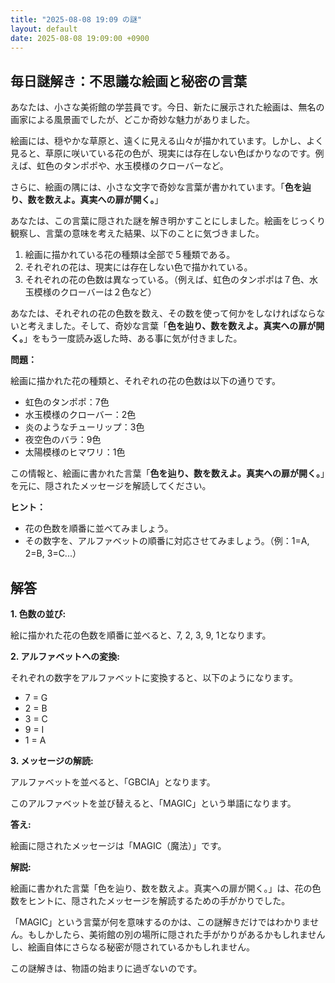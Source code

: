 ```yaml
---
title: "2025-08-08 19:09 の謎"
layout: default
date: 2025-08-08 19:09:00 +0900
---
```

## 毎日謎解き：不思議な絵画と秘密の言葉

あなたは、小さな美術館の学芸員です。今日、新たに展示された絵画は、無名の画家による風景画でしたが、どこか奇妙な魅力がありました。

絵画には、穏やかな草原と、遠くに見える山々が描かれています。しかし、よく見ると、草原に咲いている花の色が、現実には存在しない色ばかりなのです。例えば、虹色のタンポポや、水玉模様のクローバーなど。

さらに、絵画の隅には、小さな文字で奇妙な言葉が書かれています。「**色を辿り、数を数えよ。真実への扉が開く。**」

あなたは、この言葉に隠された謎を解き明かすことにしました。絵画をじっくり観察し、言葉の意味を考えた結果、以下のことに気づきました。

1.  絵画に描かれている花の種類は全部で５種類である。
2.  それぞれの花は、現実には存在しない色で描かれている。
3.  それぞれの花の色数は異なっている。（例えば、虹色のタンポポは７色、水玉模様のクローバーは２色など）

あなたは、それぞれの花の色数を数え、その数を使って何かをしなければならないと考えました。そして、奇妙な言葉「**色を辿り、数を数えよ。真実への扉が開く。**」をもう一度読み返した時、ある事に気が付きました。

**問題：**

絵画に描かれた花の種類と、それぞれの花の色数は以下の通りです。

*   虹色のタンポポ：7色
*   水玉模様のクローバー：2色
*   炎のようなチューリップ：3色
*   夜空色のバラ：9色
*   太陽模様のヒマワリ：1色

この情報と、絵画に書かれた言葉「**色を辿り、数を数えよ。真実への扉が開く。**」を元に、隠されたメッセージを解読してください。

**ヒント：**

*   花の色数を順番に並べてみましょう。
*   その数字を、アルファベットの順番に対応させてみましょう。（例：1=A, 2=B, 3=C...）

## 解答

**1. 色数の並び:**

絵に描かれた花の色数を順番に並べると、7, 2, 3, 9, 1となります。

**2. アルファベットへの変換:**

それぞれの数字をアルファベットに変換すると、以下のようになります。

*   7 = G
*   2 = B
*   3 = C
*   9 = I
*   1 = A

**3. メッセージの解読:**

アルファベットを並べると、「GBCIA」となります。

このアルファベットを並び替えると、「MAGIC」という単語になります。

**答え:**

絵画に隠されたメッセージは「MAGIC（魔法）」です。

**解説:**

絵画に書かれた言葉「色を辿り、数を数えよ。真実への扉が開く。」は、花の色数をヒントに、隠されたメッセージを解読するための手がかりでした。

「MAGIC」という言葉が何を意味するのかは、この謎解きだけではわかりません。もしかしたら、美術館の別の場所に隠された手がかりがあるかもしれませんし、絵画自体にさらなる秘密が隠されているかもしれません。

この謎解きは、物語の始まりに過ぎないのです。
